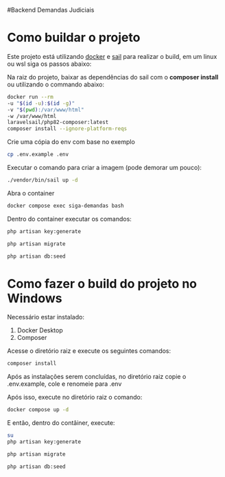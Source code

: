 #Backend Demandas Judiciais

# Como buildar o projeto

Este projeto está utilizando [docker](https://www.docker.com/) e [sail](https://laravel.com/docs/10.x/sail)
 para realizar o build, em um linux ou wsl siga os passos abaixo:

Na raiz do projeto, baixar as dependências do sail com o **composer install** ou utilizando o commando abaixo:
```bash 
docker run --rm 
-u "$(id -u):$(id -g)" 
-v "$(pwd):/var/www/html" 
-w /var/www/html 
laravelsail/php82-composer:latest 
composer install --ignore-platform-reqs
```

Crie uma cópia do env com base no exemplo
```bash
cp .env.example .env
```

Executar o comando para criar a imagem (pode demorar um pouco):
```bash
./vendor/bin/sail up -d
```

Abra o container
```bash
docker compose exec siga-demandas bash
```

Dentro do container executar os comandos:
```bash
php artisan key:generate
```
```bash
php artisan migrate
```
```bash
php artisan db:seed
```

# Como fazer o build do projeto no Windows

Necessário estar instalado:

1. Docker Desktop
2. Composer

Acesse o diretório raiz e execute os seguintes comandos:

```bash
composer install
```

Após as instalações serem concluídas, no diretório raiz copie o .env.example, cole e renomeie para .env

Após isso, execute no diretório raiz o comando:

```bash
docker compose up -d
```

E então, dentro do contâiner, execute:

```bash
su
php artisan key:generate
```
```bash
php artisan migrate
```
```bash
php artisan db:seed
```

